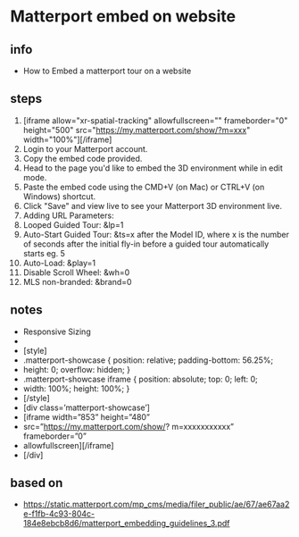 # Matterport embed on website  

## info  
* How to Embed a matterport tour on a website

## steps  
1. [iframe allow="xr-spatial-tracking" allowfullscreen="" frameborder="0" height="500" src="https://my.matterport.com/show/?m=xxx" width="100%"][/iframe]
2. Login to your Matterport account.
3. Copy the embed code provided.
4. Head to the page you'd like to embed the 3D environment while in edit mode.
5. Paste the embed code using the CMD+V (on Mac) or CTRL+V (on Windows) shortcut.
6. Click "Save" and view live to see your Matterport 3D environment live.
7. Adding URL Parameters:
8. Looped Guided Tour:  &lp=1
9. Auto-Start Guided Tour: &ts=x after the Model ID, where x is the number of seconds after the initial fly-in before a guided tour automatically starts eg. 5
10. Auto-Load:  &play=1
11. Disable Scroll Wheel: &wh=0
12. MLS non-branded:  &brand=0

## notes  
*  Responsive Sizing
* 
* [style]
* .matterport-showcase { position: relative; padding-bottom: 56.25%;
* height: 0; overflow: hidden; }
* .matterport-showcase iframe { position: absolute; top: 0; left: 0;
* width: 100%; height: 100%; }
* [/style]
* [div class=’matterport-showcase’]
* [iframe width=”853” height=”480”
* src=”https://my.matterport.com/show/? m=xxxxxxxxxxx” frameborder=”0”
* allowfullscreen][/iframe]
* [/div]

## based on  
*  https://static.matterport.com/mp_cms/media/filer_public/ae/67/ae67aa2e-f1fb-4c93-804c-184e8ebcb8d6/matterport_embedding_guidelines_3.pdf

